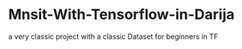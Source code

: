 # Mnsit-With-Tensorflow-in-Darija
 a very classic project with a classic Dataset for beginners in TF
